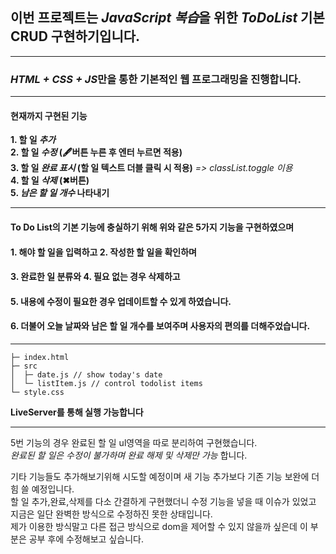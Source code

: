 ## 이번 프로젝트는 *JavaScript 복습*을 위한 _ToDoList_ 기본 CRUD 구현하기입니다.

---

### *HTML + CSS + JS*만을 통한 기본적인 웹 프로그래밍을 진행합니다.

---

#### **현재까지 구현된 기능**

**1. 할 일 _추가_**  
**2. 할 일 _수정_ (🖋버튼 누른 후 엔터 누르면 적용)**  
**3. 할 일 _완료 표시_ (할 일 텍스트 더블 클릭 시 적용)** _=> classList.toggle 이용_  
**4. 할 일 _삭제_ (✖버튼)**  
**5. _남은 할 일 개수_ 나타내기**

---

#### **To Do List의 기본 기능에 충실하기 위해 위와 같은 5가지 기능을 구현하였으며**

#### **1. 해야 할 일을 입력하고 2. 작성한 할 일을 확인하며**

#### **3. 완료한 일 분류와 4. 필요 없는 경우 삭제하고**

#### **5. 내용에 수정이 필요한 경우 업데이트할 수 있게 하였습니다.**

#### **6. 더불어 오늘 날짜와 남은 할 일 개수를 보여주며 사용자의 편의를 더해주었습니다.**

---

```
├─ index.html
├─ src
│  ├─ date.js // show today's date
│  └─ listItem.js // control todolist items
└─ style.css
```

**LiveServer를 통해 실행 가능합니다**

---

5번 기능의 경우 완료된 할 일 ul영역을 따로 분리하여 구현했습니다.  
_완료된 할 일은 수정이 불가하며 완료 해제 및 삭제만 가능_ 합니다.

기타 기능들도 추가해보기위해 시도할 예정이며 새 기능 추가보다 기존 기능 보완에 더 힘 쓸 예정입니다.  
할 일 추가,완료,삭제를 다소 간결하게 구현했더니 수정 기능을 넣을 때 이슈가 있었고 지금은 일단 완벽한 방식으로 수정하진 못한 상태입니다.  
제가 이용한 방식말고 다른 접근 방식으로 dom을 제어할 수 있지 않을까 싶은데 이 부분은 공부 후에 수정해보고 싶습니다.
